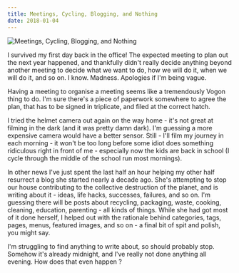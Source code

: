 ```yaml
---
title: Meetings, Cycling, Blogging, and Nothing
date: 2018-01-04
---
```


![Meetings, Cycling, Blogging, and Nothing](https://source.unsplash.com/FHnnjk1Yj7Y/1600x900)

I survived my first day back in the office! The expected meeting to plan out the next year happened, and thankfully didn't really decide anything beyond another meeting to decide what we want to do, how we will do it, when we will do it, and so on. I know. Madness. Apologies if I'm being vague.

Having a meeting to organise a meeting seems like a tremendously Vogon thing to do. I'm sure there's a piece of paperwork somewhere to agree the plan, that has to be signed in triplicate, and filed at the correct hatch.

I tried the helmet camera out again on the way home - it's not great at filming in the dark (and it was pretty damn dark). I'm guessing a more expensive camera would have a better sensor. Still - I'll film my journey in each morning - it won't be too long before some idiot does something ridiculous right in front of me - especially now the kids are back in school (I cycle through the middle of the school run most mornings).

In other news I've just spent the last half an hour helping my other half resurrect a blog she started nearly a decade ago. She's attempting to stop our house contributing to the collective destruction of the planet, and is writing about it - ideas, life hacks, successes, failures, and so on. I'm guessing there will be posts about recycling, packaging, waste, cooking, cleaning, education, parenting - all kinds of things. While she had got most of it done herself, I helped out with the rationale behind categories, tags, pages, menus, featured images, and so on - a final bit of spit and polish, you might say.

I'm struggling to find anything to write about, so should probably stop. Somehow it's already midnight, and I've really not done anything all evening. How does that even happen ?